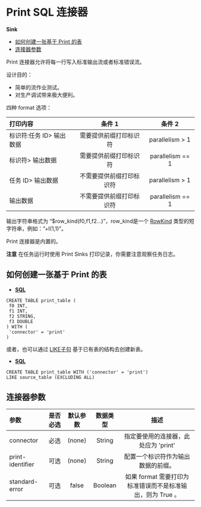 # Print SQL 连接器

**Sink**

- [如何创建一张基于 Print 的表](https://ci.apache.org/projects/flink/flink-docs-release-1.12/zh/dev/table/connectors/print.html#如何创建一张基于-print-的表)
- [连接器参数](https://ci.apache.org/projects/flink/flink-docs-release-1.12/zh/dev/table/connectors/print.html#连接器参数)

Print 连接器允许将每一行写入标准输出流或者标准错误流。

设计目的：

- 简单的流作业测试。
- 对生产调试带来极大便利。

四种 format 选项：

| 打印内容                 |          条件 1          |      条件 2      |
| :----------------------- | :----------------------: | :--------------: |
| 标识符:任务 ID> 输出数据 |  需要提供前缀打印标识符  | parallelism > 1  |
| 标识符> 输出数据         |  需要提供前缀打印标识符  | parallelism == 1 |
| 任务 ID> 输出数据        | 不需要提供前缀打印标识符 | parallelism > 1  |
| 输出数据                 | 不需要提供前缀打印标识符 | parallelism == 1 |

输出字符串格式为 “$row_kind(f0,f1,f2…)”，row_kind是一个 [RowKind](https://ci.apache.org/projects/flink/flink-docs-release-1.12/api/java/org/apache/flink/types/RowKind.html) 类型的短字符串，例如：”+I(1,1)”。

Print 连接器是内置的。

**注意** 在任务运行时使用 Print Sinks 打印记录，你需要注意观察任务日志。

## 如何创建一张基于 Print 的表

- [**SQL**](https://ci.apache.org/projects/flink/flink-docs-release-1.12/zh/dev/table/connectors/print.html#tab_SQL_0)

```
CREATE TABLE print_table (
 f0 INT,
 f1 INT,
 f2 STRING,
 f3 DOUBLE
) WITH (
 'connector' = 'print'
)
```

或者，也可以通过 [LIKE子句](https://ci.apache.org/projects/flink/flink-docs-release-1.12/zh/dev/table/sql/create.html#create-table) 基于已有表的结构去创建新表。

- [**SQL**](https://ci.apache.org/projects/flink/flink-docs-release-1.12/zh/dev/table/connectors/print.html#tab_SQL_1)

```
CREATE TABLE print_table WITH ('connector' = 'print')
LIKE source_table (EXCLUDING ALL)
```

## 连接器参数

| 参数             | 是否必选 | 默认参数 | 数据类型 |                            描述                            |
| :--------------- | :------: | :------: | :------: | :--------------------------------------------------------: |
| connector        |   必选   |  (none)  |  String  |            指定要使用的连接器，此处应为 'print'            |
| print-identifier |   可选   |  (none)  |  String  |             配置一个标识符作为输出数据的前缀。             |
| standard-error   |   可选   |  false   | Boolean  | 如果 format 需要打印为标准错误而不是标准输出，则为 True 。 |